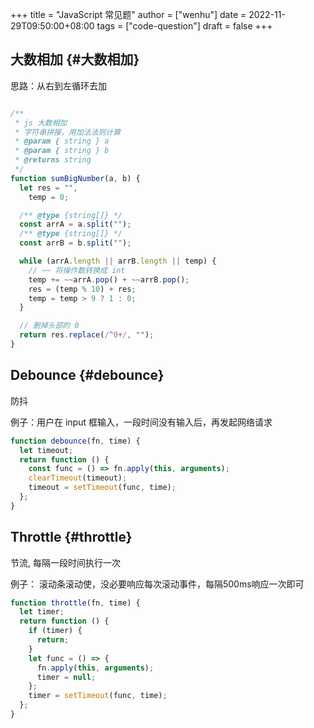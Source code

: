 +++
title = "JavaScript 常见题"
author = ["wenhu"]
date = 2022-11-29T09:50:00+08:00
tags = ["code-question"]
draft = false
+++

## 大数相加 {#大数相加}

思路：从右到左循环去加

```js

/**
 * js 大数相加
 * 字符串拼接，用加法法则计算
 * @param { string } a
 * @param { string } b
 * @returns string
 */
function sumBigNumber(a, b) {
  let res = "",
    temp = 0;

  /** @type {string[]} */
  const arrA = a.split("");
  /** @type {string[]} */
  const arrB = b.split("");

  while (arrA.length || arrB.length || temp) {
    // ~~ 将操作数转换成 int
    temp += ~~arrA.pop() + ~~arrB.pop();
    res = (temp % 10) + res;
    temp = temp > 9 ? 1 : 0;
  }

  // 删掉头部的 0
  return res.replace(/^0+/, "");
}

```


## Debounce {#debounce}

防抖

例子：用户在 input 框输入，一段时间没有输入后，再发起网络请求

```js
function debounce(fn, time) {
  let timeout;
  return function () {
    const func = () => fn.apply(this, arguments);
    clearTimeout(timeout);
    timeout = setTimeout(func, time);
  };
}
```


## Throttle {#throttle}

节流, 每隔一段时间执行一次

例子： 滚动条滚动使，没必要响应每次滚动事件，每隔500ms响应一次即可

```js
function throttle(fn, time) {
  let timer;
  return function () {
    if (timer) {
      return;
    }
    let func = () => {
      fn.apply(this, arguments);
      timer = null;
    };
    timer = setTimeout(func, time);
  };
}
```
